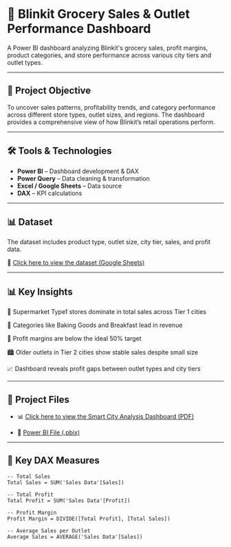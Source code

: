# 🛒 Blinkit Grocery Sales & Outlet Performance Dashboard

A Power BI dashboard analyzing Blinkit's grocery sales, profit margins, product categories, and store performance across various city tiers and outlet types.

---

## 📌 Project Objective

To uncover sales patterns, profitability trends, and category performance across different store types, outlet sizes, and regions. The dashboard provides a comprehensive view of how Blinkit’s retail operations perform.

---

## 🛠 Tools & Technologies

- **Power BI** – Dashboard development & DAX  
- **Power Query** – Data cleaning & transformation  
- **Excel / Google Sheets** – Data source  
- **DAX** – KPI calculations  

---

## 📊 Dataset

The dataset includes product type, outlet size, city tier, sales, and profit data.

📄 [Click here to view the dataset (Google Sheets)](https://docs.google.com/spreadsheets/d/1zMoqDjJc9LD9g__K_7FchFot3f-sH-HU/edit?usp=sharing)

---
## 📊 Key Insights

🏪 Supermarket Type1 stores dominate in total sales across Tier 1 cities

🍞 Categories like Baking Goods and Breakfast lead in revenue

💸 Profit margins are below the ideal 50% target

🏙️ Older outlets in Tier 2 cities show stable sales despite small size

📈 Dashboard reveals profit gaps between outlet types and city tiers

---
## 📄 Project Files

- 📊 
 [Click here to view the Smart City Analysis Dashboard (PDF)](https://github.com/Anziya-AS/Sales-Profitability-Insights-BlinkIT-Retail-Analysis/raw/main/BlinkIT%20Dashboard.pdf )  
 
- 📂 [Power BI File (.pbix)](Blinkit_Grocery_Dashboard.pbix)

---

## 🧠 Key DAX Measures

```DAX
-- Total Sales
Total Sales = SUM('Sales Data'[Sales])

-- Total Profit
Total Profit = SUM('Sales Data'[Profit])

-- Profit Margin
Profit Margin = DIVIDE([Total Profit], [Total Sales])

-- Average Sales per Outlet
Average Sales = AVERAGE('Sales Data'[Sales])

